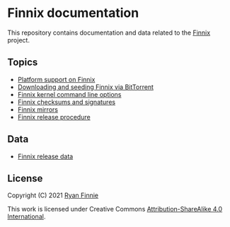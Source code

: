 # Finnix documentation

This repository contains documentation and data related to the [Finnix](https://www.finnix.org/) project.

## Topics

* [Platform support on Finnix](platforms.md)
* [Downloading and seeding Finnix via BitTorrent](bittorrent.md)
* [Finnix kernel command line options](kernel-command-line.md)
* [Finnix checksums and signatures](checksums-signatures.md)
* [Finnix mirrors](mirrors.md)
* [Finnix release procedure](release-procedure.md)

## Data

* [Finnix release data](releases/)

## License

Copyright (C) 2021 [Ryan Finnie](https://www.finnie.org/)

This work is licensed under Creative Commons [Attribution-ShareAlike 4.0 International](LICENSE.md).
